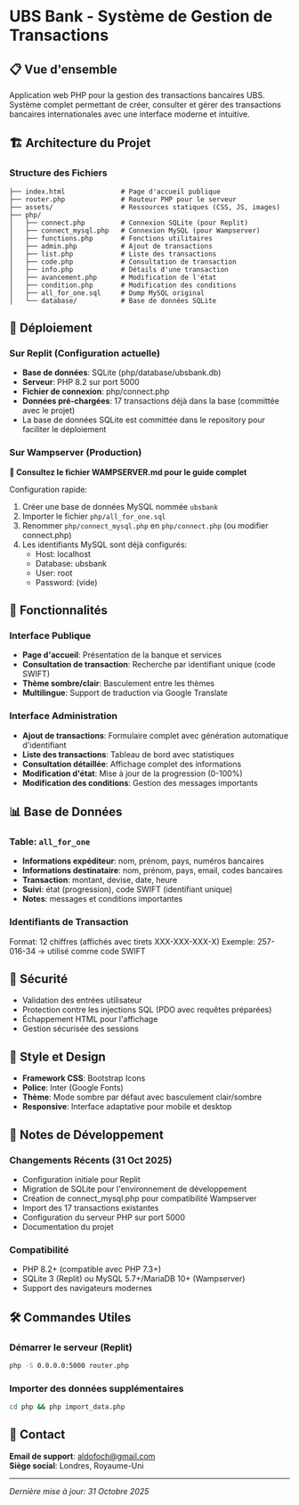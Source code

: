 # UBS Bank - Système de Gestion de Transactions

## 📋 Vue d'ensemble

Application web PHP pour la gestion des transactions bancaires UBS. Système complet permettant de créer, consulter et gérer des transactions bancaires internationales avec une interface moderne et intuitive.

## 🏗️ Architecture du Projet

### Structure des Fichiers
```
├── index.html              # Page d'accueil publique
├── router.php              # Routeur PHP pour le serveur
├── assets/                 # Ressources statiques (CSS, JS, images)
├── php/
│   ├── connect.php         # Connexion SQLite (pour Replit)
│   ├── connect_mysql.php   # Connexion MySQL (pour Wampserver)
│   ├── functions.php       # Fonctions utilitaires
│   ├── admin.php           # Ajout de transactions
│   ├── list.php            # Liste des transactions
│   ├── code.php            # Consultation de transaction
│   ├── info.php            # Détails d'une transaction
│   ├── avancement.php      # Modification de l'état
│   ├── condition.php       # Modification des conditions
│   ├── all_for_one.sql     # Dump MySQL original
│   └── database/           # Base de données SQLite
```

## 🚀 Déploiement

### Sur Replit (Configuration actuelle)
- **Base de données**: SQLite (php/database/ubsbank.db)
- **Serveur**: PHP 8.2 sur port 5000
- **Fichier de connexion**: php/connect.php
- **Données pré-chargées**: 17 transactions déjà dans la base (committée avec le projet)
- La base de données SQLite est committée dans le repository pour faciliter le déploiement

### Sur Wampserver (Production)
**📘 Consultez le fichier WAMPSERVER.md pour le guide complet**

Configuration rapide:
1. Créer une base de données MySQL nommée `ubsbank`
2. Importer le fichier `php/all_for_one.sql`
3. Renommer `php/connect_mysql.php` en `php/connect.php` (ou modifier connect.php)
4. Les identifiants MySQL sont déjà configurés:
   - Host: localhost
   - Database: ubsbank
   - User: root
   - Password: (vide)

## 🔧 Fonctionnalités

### Interface Publique
- **Page d'accueil**: Présentation de la banque et services
- **Consultation de transaction**: Recherche par identifiant unique (code SWIFT)
- **Thème sombre/clair**: Basculement entre les thèmes
- **Multilingue**: Support de traduction via Google Translate

### Interface Administration
- **Ajout de transactions**: Formulaire complet avec génération automatique d'identifiant
- **Liste des transactions**: Tableau de bord avec statistiques
- **Consultation détaillée**: Affichage complet des informations
- **Modification d'état**: Mise à jour de la progression (0-100%)
- **Modification des conditions**: Gestion des messages importants

## 📊 Base de Données

### Table: `all_for_one`
- **Informations expéditeur**: nom, prénom, pays, numéros bancaires
- **Informations destinataire**: nom, prénom, pays, email, codes bancaires
- **Transaction**: montant, devise, date, heure
- **Suivi**: état (progression), code SWIFT (identifiant unique)
- **Notes**: messages et conditions importantes

### Identifiants de Transaction
Format: 12 chiffres (affichés avec tirets XXX-XXX-XXX-X)
Exemple: 257-016-34 → utilisé comme code SWIFT

## 🔐 Sécurité

- Validation des entrées utilisateur
- Protection contre les injections SQL (PDO avec requêtes préparées)
- Échappement HTML pour l'affichage
- Gestion sécurisée des sessions

## 🎨 Style et Design

- **Framework CSS**: Bootstrap Icons
- **Police**: Inter (Google Fonts)
- **Thème**: Mode sombre par défaut avec basculement clair/sombre
- **Responsive**: Interface adaptative pour mobile et desktop

## 📝 Notes de Développement

### Changements Récents (31 Oct 2025)
- Configuration initiale pour Replit
- Migration de SQLite pour l'environnement de développement
- Création de connect_mysql.php pour compatibilité Wampserver
- Import des 17 transactions existantes
- Configuration du serveur PHP sur port 5000
- Documentation du projet

### Compatibilité
- PHP 8.2+ (compatible avec PHP 7.3+)
- SQLite 3 (Replit) ou MySQL 5.7+/MariaDB 10+ (Wampserver)
- Support des navigateurs modernes

## 🛠️ Commandes Utiles

### Démarrer le serveur (Replit)
```bash
php -S 0.0.0.0:5000 router.php
```

### Importer des données supplémentaires
```bash
cd php && php import_data.php
```

## 📧 Contact

**Email de support**: aldofoch@gmail.com  
**Siège social**: Londres, Royaume-Uni

---

*Dernière mise à jour: 31 Octobre 2025*

